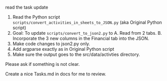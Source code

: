 


read the task update 

1. Read the Python script `scripts/convert_activities_in_sheets_to_JSON.py` (aka Original Python script)
2. Goal: To update `scripts/convert_to_json2.py` to A. Read from 2 tabs. B. Incorporate the 3 new columns in the Financial tab into the JSON.
3. Make code changes to json2.py only.
4. Add argparse exactly as in Original Python script
5. Make sure the output goes to the src/data/activties directory.

Please ask if something is not clear.

Create a nice Tasks.md in docs for me to review.